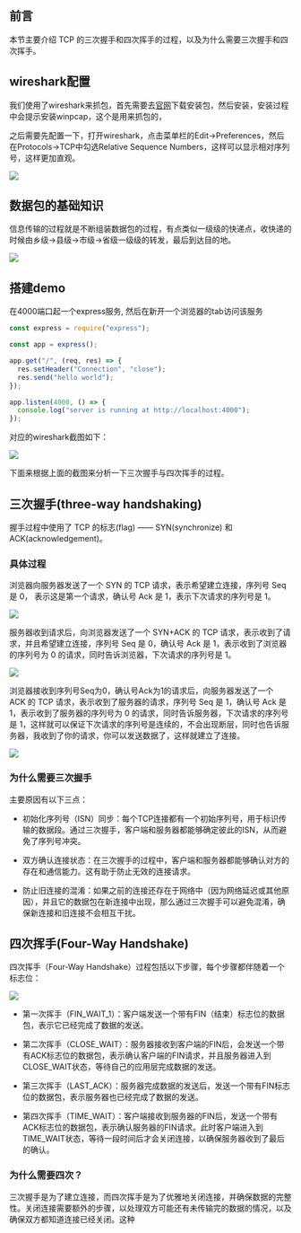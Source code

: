 
## 前言

本节主要介绍 TCP 的三次握手和四次挥手的过程，以及为什么需要三次握手和四次挥手。
## wireshark配置

我们使用了wireshark来抓包，首先需要去[官网](https://www.wireshark.org/download.html)下载安装包，然后安装，安装过程中会提示安装winpcap，这个是用来抓包的，


之后需要先配置一下，打开wireshark，点击菜单栏的Edit->Preferences，然后在Protocols->TCP中勾选Relative Sequence Numbers，这样可以显示相对序列号，这样更加直观。

![](https://cdn.jsdelivr.net/gh/chenxiaoyao6228/cloudimg@main/2023/wireshark-setting.png)

## 数据包的基础知识

信息传输的过程就是不断组装数据包的过程，有点类似一级级的快递点，收快递的时候由乡级->县级->市级->省级一级级的转发，最后到达目的地。

![](https://cdn.jsdelivr.net/gh/chenxiaoyao6228/cloudimg@main/2023/data-pack.png)

## 搭建demo

在4000端口起一个express服务, 然后在新开一个浏览器的tab访问该服务

```js
const express = require("express");

const app = express();

app.get("/", (req, res) => {
  res.setHeader("Connection", "close");
  res.send("hello world");
});

app.listen(4000, () => {
  console.log("server is running at http://localhost:4000");
});
```

对应的wireshark截图如下：

![](https://cdn.jsdelivr.net/gh/chenxiaoyao6228/cloudimg@main/2023/tcp-connect-wireshark-capture.png)

下面来根据上面的截图来分析一下三次握手与四次挥手的过程。
## 三次握手(three-way handshaking)

握手过程中使用了 TCP 的标志(flag) —— SYN(synchronize) 和ACK(acknowledgement)。
### 具体过程

浏览器向服务器发送了一个 SYN 的 TCP 请求，表示希望建立连接，序列号 Seq 是 0， 表示这是第一个请求，确认号 Ack 是 1，表示下次请求的序列号是 1。

![](https://cdn.jsdelivr.net/gh/chenxiaoyao6228/cloudimg@main/2023/tcp-handshake-1.png)

服务器收到请求后，向浏览器发送了一个 SYN+ACK 的 TCP 请求，表示收到了请求，并且希望建立连接，序列号 Seq 是 0，确认号 Ack 是 1，表示收到了浏览器的序列号为 0 的请求，同时告诉浏览器，下次请求的序列号是 1。

![](https://cdn.jsdelivr.net/gh/chenxiaoyao6228/cloudimg@main/2023/tcp-handshake-2.png)

浏览器接收到序列号Seq为0，确认号Ack为1的请求后，向服务器发送了一个 ACK 的 TCP 请求，表示收到了服务器的请求，序列号 Seq 是 1，确认号 Ack 是 1，表示收到了服务器的序列号为 0 的请求，同时告诉服务器，下次请求的序列号是 1，这样就可以保证下次请求的序列号是连续的，不会出现断层，同时也告诉服务器，我收到了你的请求，你可以发送数据了，这样就建立了连接。 

![](https://cdn.jsdelivr.net/gh/chenxiaoyao6228/cloudimg@main/2023/tcp-handshake-3.png)

### 为什么需要三次握手

主要原因有以下三点：

- 初始化序列号（ISN）同步：每个TCP连接都有一个初始序列号，用于标识传输的数据段。通过三次握手，客户端和服务器都能够确定彼此的ISN，从而避免了序列号冲突。

- 双方确认连接状态：在三次握手的过程中，客户端和服务器都能够确认对方的存在和通信能力。这有助于防止无效的连接请求。

- 防止旧连接的混淆：如果之前的连接还存在于网络中（因为网络延迟或其他原因），并且它的数据包在新连接中出现，那么通过三次握手可以避免混淆，确保新连接和旧连接不会相互干扰。

## 四次挥手(Four-Way Handshake)

四次挥手（Four-Way Handshake）过程包括以下步骤，每个步骤都伴随着一个标志位：

![](https://cdn.jsdelivr.net/gh/chenxiaoyao6228/cloudimg@main/2023/tcp-fourway-handshake.png)

- 第一次挥手（FIN_WAIT_1）：客户端发送一个带有FIN（结束）标志位的数据包，表示它已经完成了数据的发送。

- 第二次挥手（CLOSE_WAIT）：服务器接收到客户端的FIN后，会发送一个带有ACK标志位的数据包，表示确认客户端的FIN请求，并且服务器进入到CLOSE_WAIT状态，等待自己的应用层完成数据的发送。

- 第三次挥手（LAST_ACK）：服务器完成数据的发送后，发送一个带有FIN标志位的数据包，表示服务器也已经完成了数据的发送。

- 第四次挥手（TIME_WAIT）：客户端接收到服务器的FIN后，发送一个带有ACK标志位的数据包，表示确认服务器的FIN请求。此时客户端进入到TIME_WAIT状态，等待一段时间后才会关闭连接，以确保服务器收到了最后的确认。

### 为什么需要四次？

三次握手是为了建立连接，而四次挥手是为了优雅地关闭连接，并确保数据的完整性。关闭连接需要额外的步骤，以处理双方可能还有未传输完的数据的情况，以及确保双方都知道连接已经关闭。这种